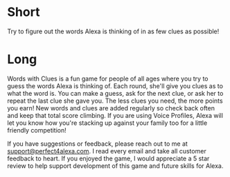 # Short
Try to figure out the words Alexa is thinking of in as few clues as possible!

# Long
Words with Clues is a fun game for people of all ages where you try to guess the words Alexa is thinking of. Each round, she'll give you clues as to what the word is. You can make a guess, ask for the next clue, or ask her to repeat the last clue she gave you. The less clues you need, the more points you earn! New words and clues are added regularly so check back often and keep that total score climbing. If you are using Voice Profiles, Alexa will let you know how you're stacking up against your family too for a little friendly competition!

If you have suggestions or feedback, please reach out to me at support@perfect4alexa.com. I read every email and take all customer feedback to heart. If you enjoyed the game, I would appreciate a 5 star review to help support development of this game and future skills for Alexa.
